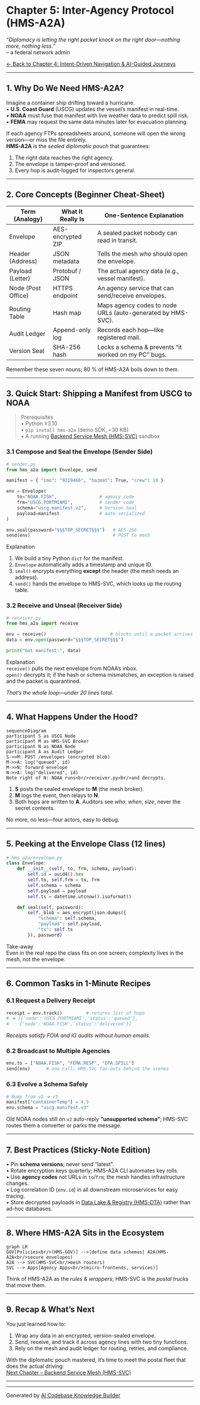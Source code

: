 # Chapter 5: Inter-Agency Protocol (HMS-A2A)

*“Diplomacy is letting the right packet knock on the right door—nothing more, nothing less.”*  
– a federal network admin

[← Back to Chapter 4: Intent-Driven Navigation & AI-Guided Journeys](04_intent_driven_navigation___ai_guided_journeys_.md)

---

## 1. Why Do We Need HMS-A2A?

Imagine a container ship drifting toward a hurricane.  
• **U.S. Coast Guard** (USCG) updates the vessel’s manifest in real-time.  
• **NOAA** must fuse that manifest with live weather data to predict spill risk.  
• **FEMA** may request the same data minutes later for evacuation planning.

If each agency FTPs spreadsheets around, someone will open the wrong version—or miss the file entirely.  
**HMS-A2A** is the *sealed diplomatic pouch* that guarantees:

1. The right data reaches the right agency.  
2. The envelope is tamper-proof and versioned.  
3. Every hop is audit-logged for inspectors general.

---

## 2. Core Concepts (Beginner Cheat-Sheet)

| Term (Analogy)       | What It Really Is | One-Sentence Explanation |
|----------------------|-------------------|--------------------------|
| Envelope             | AES-encrypted ZIP | A sealed packet nobody can read in transit. |
| Header (Address)     | JSON metadata     | Tells the mesh *who* should open the envelope. |
| Payload (Letter)     | Protobuf / JSON   | The actual agency data (e.g., vessel manifest). |
| Node (Post Office)   | HTTPS endpoint    | An agency service that can send/receive envelopes. |
| Routing Table        | Hash map          | Maps agency codes to node URLs (auto-generated by HMS-SVC). |
| Audit Ledger         | Append-only log   | Records each hop—like registered mail. |
| Version Seal         | SHA-256 hash      | Locks a schema & prevents “it worked on my PC” bugs. |

Remember these seven nouns; 80 % of HMS-A2A boils down to them.

---

## 3. Quick Start: Shipping a Manifest from USCG to NOAA

> Prerequisites  
> • Python ≥3.10  
> • `pip install hms-a2a` (demo SDK, ~30 KB)  
> • A running [Backend Service Mesh (HMS-SVC)](06_backend_service_mesh__hms_svc__.md) sandbox

### 3.1 Compose and Seal the Envelope (Sender Side)

```python
# sender.py
from hms_a2a import Envelope, send

manifest = { "imo": "9319466", "hazmat": True, "crew": 18 }

env = Envelope(
    to="NOAA.FISH",                # agency code
    frm="USCG.PORTMIAMI",          # sender code
    schema="uscg.manifest.v2",     # Version Seal
    payload=manifest               # auto-serialized
)

env.seal(password="§§§TOP_SECRET§§§")   # AES-256
send(env)                               # POST to mesh
```

Explanation  
1. We build a tiny Python `dict` for the manifest.  
2. `Envelope` automatically adds a timestamp and unique ID.  
3. `seal()` encrypts everything **except** the header (the mesh needs an address).  
4. `send()` hands the envelope to HMS-SVC, which looks up the routing table.

### 3.2 Receive and Unseal (Receiver Side)

```python
# receiver.py
from hms_a2a import receive

env = receive()                        # blocks until a packet arrives
data = env.open(password="§§§TOP_SECRET§§§")

print("Got manifest:", data)
```

Explanation  
`receive()` pulls the next envelope from NOAA’s inbox.  
`open()` decrypts it; if the hash or schema mismatches, an exception is raised and the packet is quarantined.

*That’s the whole loop—under 20 lines total.*

---

## 4. What Happens Under the Hood?

```mermaid
sequenceDiagram
participant S as USCG Node
participant M as HMS-SVC Broker
participant N as NOAA Node
participant A as Audit Ledger
S->>M: POST /envelopes (encrypted blob)
M->>A: log("queued", id)
M->>N: forward envelope
N->>A: log("delivered", id)
Note right of N: NOAA runs<br/>receiver.py<br/>and decrypts.
```

1. **S** posts the sealed envelope to **M** (the mesh broker).  
2. **M** logs the event, then relays to **N**.  
3. Both hops are written to **A**. Auditors see *who*, *when*, *size*, never the secret contents.  

No more, no less—four actors, easy to debug.

---

## 5. Peeking at the Envelope Class (12 lines)

```python
# hms_a2a/envelope.py
class Envelope:
    def __init__(self, to, frm, schema, payload):
        self.id = uuid4().hex
        self.to, self.frm = to, frm
        self.schema = schema
        self.payload = payload
        self.ts = datetime.utcnow().isoformat()

    def seal(self, password):
        self._blob = aes_encrypt(json.dumps({
            "schema": self.schema,
            "payload": self.payload,
            "ts": self.ts
        }), password)
```

Take-away  
Even in the real repo the class fits on one screen; complexity lives in the mesh, not the envelope.

---

## 6. Common Tasks in 1-Minute Recipes

### 6.1 Request a Delivery Receipt

```python
receipt = env.track()         # returns list of hops
# ➜ [{'node':'USCG.PORTMIAMI','status':'queued'},
#    {'node':'NOAA.FISH','status':'delivered'}]
```

*Receipts satisfy FOIA and IG audits without human emails.*

### 6.2 Broadcast to Multiple Agencies

```python
env.to = ["NOAA.FISH", "FEMA.RESP", "EPA.SPILL"]
send(env)      # one call; HMS-SVC fan-outs behind the scenes
```

### 6.3 Evolve a Schema Safely

```python
# Bump from v2 ➜ v3
manifest["containerTemp"] = 4.5
env.schema = "uscg.manifest.v3"
```

Old NOAA nodes still on `v2` auto-reply **“unsupported schema”**; HMS-SVC routes them a converter or parks the message.

---

## 7. Best Practices (Sticky-Note Edition)

• Pin **schema versions**; never send “latest”.  
• Rotate encryption keys quarterly; HMS-A2A CLI automates key rolls.  
• Use **agency codes** not URLs in `to`/`frm`; the mesh handles infrastructure changes.  
• Log correlation ID (`env.id`) in all downstream microservices for easy tracing.  
• Store decrypted payloads in [Data Lake & Registry (HMS-DTA)](09_data_lake___registry__hms_dta__.md) rather than ad-hoc databases.

---

## 8. Where HMS-A2A Sits in the Ecosystem

```mermaid
graph LR
GOV[Policies<br/>(HMS-GOV)] -->|define data schemas| A2A(HMS-A2A<br/>secure envelopes)
A2A --> SVC(HMS-SVC<br/>mesh routers)
SVC --> Apps[Agency Apps<br/>(micro-frontends, services)]
```

Think of HMS-A2A as the *rules & wrappers*; HMS-SVC is the *postal trucks* that move them.

---

## 9. Recap & What’s Next

You just learned how to:

1. Wrap any data in an encrypted, version-sealed envelope.  
2. Send, receive, and track it across agency lines with two tiny functions.  
3. Rely on the mesh and audit ledger for routing, retries, and compliance.

With the diplomatic pouch mastered, it’s time to meet the postal fleet that does the actual driving:  
[Next Chapter – Backend Service Mesh (HMS-SVC)](06_backend_service_mesh__hms_svc__.md)

---

---

Generated by [AI Codebase Knowledge Builder](https://github.com/The-Pocket/Tutorial-Codebase-Knowledge)